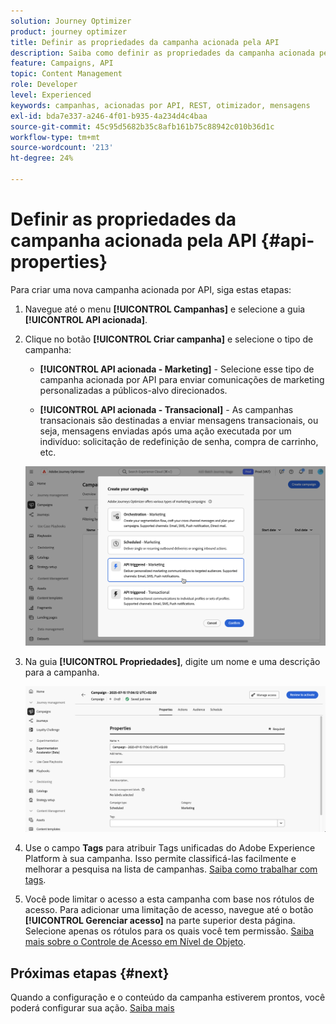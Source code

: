 ```yaml
---
solution: Journey Optimizer
product: journey optimizer
title: Definir as propriedades da campanha acionada pela API
description: Saiba como definir as propriedades da campanha acionada pela API.
feature: Campaigns, API
topic: Content Management
role: Developer
level: Experienced
keywords: campanhas, acionadas por API, REST, otimizador, mensagens
exl-id: bda7e337-a246-4f01-b935-4a234d4c4baa
source-git-commit: 45c95d5682b35c8afb161b75c88942c010b36d1c
workflow-type: tm+mt
source-wordcount: '213'
ht-degree: 24%

---
```


# Definir as propriedades da campanha acionada pela API {#api-properties}

Para criar uma nova campanha acionada por API, siga estas etapas:

1. Navegue até o menu **[!UICONTROL Campanhas]** e selecione a guia **[!UICONTROL API acionada]**.

1. Clique no botão **[!UICONTROL Criar campanha]** e selecione o tipo de campanha:

   * **[!UICONTROL API acionada - Marketing]** - Selecione esse tipo de campanha acionada por API para enviar comunicações de marketing personalizadas a públicos-alvo direcionados.

   * **[!UICONTROL API acionada - Transacional]** - As campanhas transacionais são destinadas a enviar mensagens transacionais, ou seja, mensagens enviadas após uma ação executada por um indivíduo: solicitação de redefinição de senha, compra de carrinho, etc.

   ![](assets/api-triggered-modal.png)

1. Na guia **[!UICONTROL Propriedades]**, digite um nome e uma descrição para a campanha.

   ![](assets/create-campaign-properties.png)

1. Use o campo **Tags** para atribuir Tags unificadas do Adobe Experience Platform à sua campanha. Isso permite classificá-las facilmente e melhorar a pesquisa na lista de campanhas. [Saiba como trabalhar com tags](../start/search-filter-categorize.md#tags).

1. Você pode limitar o acesso a esta campanha com base nos rótulos de acesso. Para adicionar uma limitação de acesso, navegue até o botão **[!UICONTROL Gerenciar acesso]** na parte superior desta página. Selecione apenas os rótulos para os quais você tem permissão. [Saiba mais sobre o Controle de Acesso em Nível de Objeto](../administration/object-based-access.md).

## Próximas etapas {#next}

Quando a configuração e o conteúdo da campanha estiverem prontos, você poderá configurar sua ação. [Saiba mais](api-triggered-campaign-action.md)
